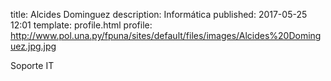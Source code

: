 title: Alcides Dominguez
description: Informática
published: 2017-05-25 12:01
template: profile.html
profile: http://www.pol.una.py/fpuna/sites/default/files/images/Alcides%20Dominguez.jpg.jpg

Soporte IT